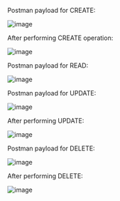 Postman payload for CREATE:

![image](https://github.com/parth1314/lambda_s3_excel_crud/assets/97305249/b7997b76-80a4-4a43-99e8-01acc48debd6)


After performing CREATE operation:

![image](https://github.com/parth1314/lambda_s3_excel_crud/assets/97305249/23f65dea-cd8f-4a05-bfc9-a4f14bea03b0)


Postman payload for READ:

![image](https://github.com/parth1314/lambda_s3_excel_crud/assets/97305249/00986526-4a1c-44a0-bbfa-056345f486ff)


Postman payload for UPDATE:

![image](https://github.com/parth1314/lambda_s3_excel_crud/assets/97305249/02db7977-9071-49d7-82ae-19b618054499)


After performing UPDATE:

![image](https://github.com/parth1314/lambda_s3_excel_crud/assets/97305249/a3a0c189-208c-4112-858b-b95594703b99)


Postman payload for DELETE:

![image](https://github.com/parth1314/lambda_s3_excel_crud/assets/97305249/fb8efdcd-9206-4858-b897-33a64e16a087)


After performing DELETE:

![image](https://github.com/parth1314/lambda_s3_excel_crud/assets/97305249/175aad57-1094-4e23-a400-4b8c59e6be07)


